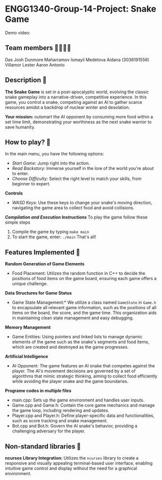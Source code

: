 # ENGG1340-Group-14-Project: Snake Game
Demo video:

## Team members 🧑‍💻👩‍💻
Das Josh Dunmore
Maharramov Ismayil
Medetova Aidana (3036191556)
Villamor Lester Aaron Antonio

## Description 🤖
**The Snake Game** is set in a post-apocalyptic world, evolving the classic snake gameplay into a narrative-driven, competitive experience. 
In this game, you control a snake, competing against an AI to gather scarce resources amidst a backdrop of nuclear winter and desolation.

**Your mission:** outsmart the AI opponent by consuming more food within a set time limit, demonstrating your worthiness as the next snake warrior to save humanity.

## How to play? 🧐
In the main menu, you have the following options:
- _Start Game:_ Jump right into the action.
- _Read Backstory:_ Immerse yourself in the lore of the world you're about to enter.
- _Choose Difficulty:_ Select the right level to match your skills, from beginner to expert.

**Controls**
- _WASD Keys:_ Use these keys to change your snake's moving direction, navigating the game area to collect food and avoid collisions.

**_Compilation and Execution Instructions_**
To play the game follow these simple steps
1. Compile the game by typing
`make main`
2. To start the game, enter:
`./main`
That's all!

## Features Implemented 🚀
**Random Generation of Game Elements**
- Food Placement: Utilizes the random function in C++ to decide the positions of food items on the game board, ensuring each game offers a unique challenge.

**Data Structures for Game Status**
- Game State Management:* We utilize a class named `GameState` in `Game.h` to encapsulate all relevant game information, such as the positions of all items on the board, the score, and the game time. This organization aids in maintaining clean state management and easy debugging.

**Memory Management**
- Game Entities: Using pointers and linked lists to manage dynamic elements of the game such as the snake's segments and food items, which are created and destroyed as the game progresses.

**Artificial Intelligence**
- AI Opponent: The game features an AI snake that competes against the player. The AI's movement decisions are governed by a set of algorithms that mimic strategic thinking, aiming to collect food efficiently while avoiding the player snake and the game boundaries.

**Programe codes in multiple files**
  - main.cpp: Sets up the game environment and handles user inputs.
  - Game.cpp and Game.h: Contain the core game mechanics and manage the game loop, including rendering and updates.
  - Player.cpp and Player.h: Define player-specific data and functionalities, such as score tracking and snake management.
  - Bot.cpp and Bot.h: Govern the AI snake's behavior, providing a challenging adversary for the player.

## Non-standard libraries 📖
**ncurses Library Integration:** Utilizes the `ncurses` library to create a responsive and visually appealing terminal-based user interface, enabling intuitive game control and display without the need for a graphical environment.

